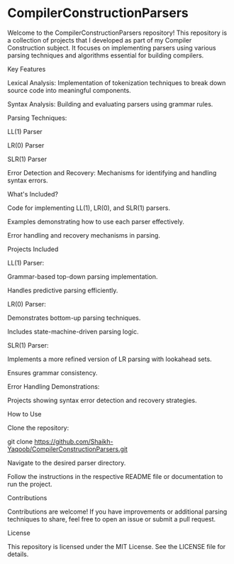 # CompilerConstructionParsers
Welcome to the CompilerConstructionParsers repository! This repository is a collection of projects that I developed as part of my Compiler Construction subject. It focuses on implementing parsers using various parsing techniques and algorithms essential for building compilers.

Key Features

Lexical Analysis: Implementation of tokenization techniques to break down source code into meaningful components.

Syntax Analysis: Building and evaluating parsers using grammar rules.

Parsing Techniques:

LL(1) Parser

LR(0) Parser

SLR(1) Parser

Error Detection and Recovery: Mechanisms for identifying and handling syntax errors.

What's Included?

Code for implementing LL(1), LR(0), and SLR(1) parsers.

Examples demonstrating how to use each parser effectively.

Error handling and recovery mechanisms in parsing.

Projects Included

LL(1) Parser:

Grammar-based top-down parsing implementation.

Handles predictive parsing efficiently.

LR(0) Parser:

Demonstrates bottom-up parsing techniques.

Includes state-machine-driven parsing logic.

SLR(1) Parser:

Implements a more refined version of LR parsing with lookahead sets.

Ensures grammar consistency.

Error Handling Demonstrations:

Projects showing syntax error detection and recovery strategies.

How to Use

Clone the repository:

git clone https://github.com/Shaikh-Yaqoob/CompilerConstructionParsers.git

Navigate to the desired parser directory.

Follow the instructions in the respective README file or documentation to run the project.

Contributions

Contributions are welcome! If you have improvements or additional parsing techniques to share, feel free to open an issue or submit a pull request.

License

This repository is licensed under the MIT License. See the LICENSE file for details.
